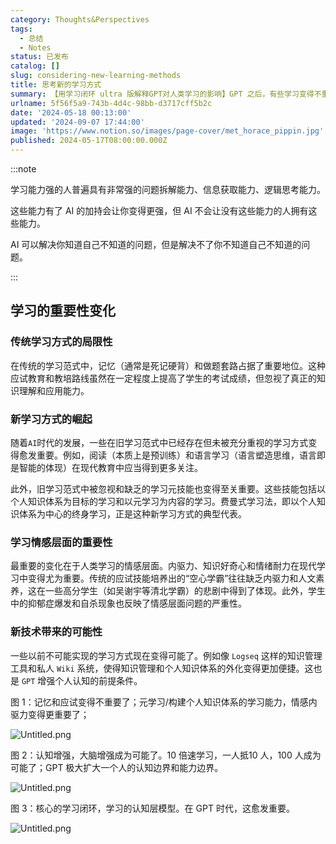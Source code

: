 ```yaml
---
category: Thoughts&Perspectives
tags:
  - 总结
  - Notes
status: 已发布
catalog: []
slug: considering-new-learning-methods
title: 思考新的学习方式
summary: 【用学习闭环 ultra 版解释GPT对人类学习的影响】GPT 之后，有些学习变得不重要了，有些学习变得更重要了，有些学习从不可能变成可能了。
urlname: 5f56f5a9-743b-4d4c-98bb-d3717cff5b2c
date: '2024-05-18 00:13:00'
updated: '2024-09-07 17:44:00'
image: 'https://www.notion.so/images/page-cover/met_horace_pippin.jpg'
published: 2024-05-17T08:00:00.000Z
---
```


:::note


学习能力强的人普遍具有非常强的问题拆解能力、信息获取能力、逻辑思考能力。


这些能力有了 AI 的加持会让你变得更强，但 AI 不会让没有这些能力的人拥有这些能力。


AI 可以解决你知道自己不知道的问题，但是解决不了你不知道自己不知道的问题。


:::


## 学习的重要性变化


### 传统学习方式的局限性


在传统的学习范式中，记忆（通常是死记硬背）和做题套路占据了重要地位。这种应试教育和教培路线虽然在一定程度上提高了学生的考试成绩，但忽视了真正的知识理解和应用能力。


### 新学习方式的崛起


随着`AI`时代的发展，一些在旧学习范式中已经存在但未被充分重视的学习方式变得愈发重要。例如，阅读（本质上是预训练）和语言学习（语言塑造思维，语言即是智能的体现）在现代教育中应当得到更多关注。


此外，旧学习范式中被忽视和缺乏的学习元技能也变得至关重要。这些技能包括以个人知识体系为目标的学习和以元学习为内容的学习。费曼式学习法，即以个人知识体系为中心的终身学习，正是这种新学习方式的典型代表。


### 学习情感层面的重要性


最重要的变化在于人类学习的情感层面。内驱力、知识好奇心和情绪耐力在现代学习中变得尤为重要。传统的应试技能培养出的“空心学霸”往往缺乏内驱力和人文素养，这在一些高分学生（如吴谢宇等清北学霸）的悲剧中得到了体现。此外，学生中的抑郁症爆发和自杀现象也反映了情感层面问题的严重性。


### 新技术带来的可能性


一些以前不可能实现的学习方式现在变得可能了。例如像 `Logseq` 这样的知识管理工具和私人 `Wiki` 系统，使得知识管理和个人知识体系的外化变得更加便捷。这也是 `GPT` 增强个人认知的前提条件。


图 1：记忆和应试变得不重要了；元学习/构建个人知识体系的学习能力，情感内驱力变得更重要了；


![Untitled.png](https://prod-files-secure.s3.us-west-2.amazonaws.com/5d24fe63-e567-4804-86f9-9fdc62e13082/a8319b77-00b3-43d9-9f99-e58187f20cfe/Untitled.png?X-Amz-Algorithm=AWS4-HMAC-SHA256&X-Amz-Content-Sha256=UNSIGNED-PAYLOAD&X-Amz-Credential=ASIAZI2LB466ZT6GXM35%2F20250329%2Fus-west-2%2Fs3%2Faws4_request&X-Amz-Date=20250329T213201Z&X-Amz-Expires=3600&X-Amz-Security-Token=IQoJb3JpZ2luX2VjEBUaCXVzLXdlc3QtMiJIMEYCIQCblv0j2iMg%2FZtFibm%2B0D8yRF%2FUVH%2BJncNN%2F%2BMzbSD7EgIhAJ09HZDyoz9kSaYzbmV4esoyO5NlXpK9DddmJ%2FZtyI%2B2Kv8DCH4QABoMNjM3NDIzMTgzODA1IgzkE9iG7vbbGImsM3kq3AOvFmKalGJ1IYjD5FNB89U31M%2FlrkiSVni75JwbL%2BCbG%2BvTCPzKwfgaHz%2FPafz3F0H9qN5WEIcwZ1HtuJn%2BafCb00cexlfw6HwQ%2FyPSUkg4YEJXi9ac8VVQy%2FZokTbUXguJ%2FznLb%2F6CXayjPZdBFYF1IAzoEYoEITDJGzgfsdcG6Jctr6j42UBSHY7VDcPBOzI6QidOuQ3ewd1Q3W1mEVZkhXvR%2F6J%2BMdbk4TOeENKtTHWgIWGW9UaIKLBWVhrbk%2FE3r5kH2CbwZzswx39Xmlo7%2BWNxJS8Y8mppIOcV4mrCtpfAVweGmPKDjYvVjmCcfTtDdQG%2FHg4Yry0s7C5OROShhPZGj1BD8wxctVTLbvUtGxZe0Jwz7DWmDzcsyybWByQBR024wrEozmPUprzJ6ss%2FiImX3Cn%2FNWH2gxa0iUdAKXa46RR4Wuh%2Bo11QTa0td5Didw51Cb820aeqEQNk8CcJd%2FrV%2B9S3Gz75zcq7f4BVbMX%2Fr4jEi31sPLPrIU8LG7sUBRrKaQIJjyESFpbG%2BYSKpeqJaEF%2FvnPMwep2Rqvd2o6ANGus%2BB3%2BmBsgWxRR1CN0U5w85mnw5tzcnE7u0Y5UFvZzMZsZ9ONtCQ73cQDCdodVtdPG1mMOb5nEEDDZwKG%2FBjqkAZlbdbqqm%2BGjQyF7GkP%2Fj3ciw78pUJ8Oy2%2B0131QdO5JjErNL4VmOmlIXXrUidGvKkj1VpGGsjVAVGwqR7PaY%2FJ0rpXeCaOHzQCL1jd1G4JEK3oleEk8RuIHrRo%2FwnxT21divNuBWQpNljizUim1O2iX%2FP245Ed3VOwzrOGVzMZbtWcirnjVO0koHVjpqTvjAMfifaYhRDwpq7D%2B7Olifp7j0fAZ&X-Amz-Signature=1a389b4ee06e260a15cea9d5b3effe9d7c0adc793b9b32137430c8ccd32b7fb2&X-Amz-SignedHeaders=host&x-id=GetObject)


图 2：认知增强，大脑增强成为可能了。10 倍速学习，一人抵10 人，100 人成为可能了；GPT 极大扩大一个人的认知边界和能力边界。


![Untitled.png](https://prod-files-secure.s3.us-west-2.amazonaws.com/5d24fe63-e567-4804-86f9-9fdc62e13082/e195b372-4d2b-479c-9e75-1be4e2c1412e/Untitled.png?X-Amz-Algorithm=AWS4-HMAC-SHA256&X-Amz-Content-Sha256=UNSIGNED-PAYLOAD&X-Amz-Credential=ASIAZI2LB466ZT6GXM35%2F20250329%2Fus-west-2%2Fs3%2Faws4_request&X-Amz-Date=20250329T213201Z&X-Amz-Expires=3600&X-Amz-Security-Token=IQoJb3JpZ2luX2VjEBUaCXVzLXdlc3QtMiJIMEYCIQCblv0j2iMg%2FZtFibm%2B0D8yRF%2FUVH%2BJncNN%2F%2BMzbSD7EgIhAJ09HZDyoz9kSaYzbmV4esoyO5NlXpK9DddmJ%2FZtyI%2B2Kv8DCH4QABoMNjM3NDIzMTgzODA1IgzkE9iG7vbbGImsM3kq3AOvFmKalGJ1IYjD5FNB89U31M%2FlrkiSVni75JwbL%2BCbG%2BvTCPzKwfgaHz%2FPafz3F0H9qN5WEIcwZ1HtuJn%2BafCb00cexlfw6HwQ%2FyPSUkg4YEJXi9ac8VVQy%2FZokTbUXguJ%2FznLb%2F6CXayjPZdBFYF1IAzoEYoEITDJGzgfsdcG6Jctr6j42UBSHY7VDcPBOzI6QidOuQ3ewd1Q3W1mEVZkhXvR%2F6J%2BMdbk4TOeENKtTHWgIWGW9UaIKLBWVhrbk%2FE3r5kH2CbwZzswx39Xmlo7%2BWNxJS8Y8mppIOcV4mrCtpfAVweGmPKDjYvVjmCcfTtDdQG%2FHg4Yry0s7C5OROShhPZGj1BD8wxctVTLbvUtGxZe0Jwz7DWmDzcsyybWByQBR024wrEozmPUprzJ6ss%2FiImX3Cn%2FNWH2gxa0iUdAKXa46RR4Wuh%2Bo11QTa0td5Didw51Cb820aeqEQNk8CcJd%2FrV%2B9S3Gz75zcq7f4BVbMX%2Fr4jEi31sPLPrIU8LG7sUBRrKaQIJjyESFpbG%2BYSKpeqJaEF%2FvnPMwep2Rqvd2o6ANGus%2BB3%2BmBsgWxRR1CN0U5w85mnw5tzcnE7u0Y5UFvZzMZsZ9ONtCQ73cQDCdodVtdPG1mMOb5nEEDDZwKG%2FBjqkAZlbdbqqm%2BGjQyF7GkP%2Fj3ciw78pUJ8Oy2%2B0131QdO5JjErNL4VmOmlIXXrUidGvKkj1VpGGsjVAVGwqR7PaY%2FJ0rpXeCaOHzQCL1jd1G4JEK3oleEk8RuIHrRo%2FwnxT21divNuBWQpNljizUim1O2iX%2FP245Ed3VOwzrOGVzMZbtWcirnjVO0koHVjpqTvjAMfifaYhRDwpq7D%2B7Olifp7j0fAZ&X-Amz-Signature=acb1518ffe8f17d5929d369f5abf5f2cab5026251c4c4c04af50816dc096279f&X-Amz-SignedHeaders=host&x-id=GetObject)


图 3：核心的学习闭环，学习的认知层模型。在 GPT 时代，这愈发重要。


![Untitled.png](https://prod-files-secure.s3.us-west-2.amazonaws.com/5d24fe63-e567-4804-86f9-9fdc62e13082/57f2a38d-97b9-407e-baa1-8fecb8348e87/Untitled.png?X-Amz-Algorithm=AWS4-HMAC-SHA256&X-Amz-Content-Sha256=UNSIGNED-PAYLOAD&X-Amz-Credential=ASIAZI2LB466ZT6GXM35%2F20250329%2Fus-west-2%2Fs3%2Faws4_request&X-Amz-Date=20250329T213201Z&X-Amz-Expires=3600&X-Amz-Security-Token=IQoJb3JpZ2luX2VjEBUaCXVzLXdlc3QtMiJIMEYCIQCblv0j2iMg%2FZtFibm%2B0D8yRF%2FUVH%2BJncNN%2F%2BMzbSD7EgIhAJ09HZDyoz9kSaYzbmV4esoyO5NlXpK9DddmJ%2FZtyI%2B2Kv8DCH4QABoMNjM3NDIzMTgzODA1IgzkE9iG7vbbGImsM3kq3AOvFmKalGJ1IYjD5FNB89U31M%2FlrkiSVni75JwbL%2BCbG%2BvTCPzKwfgaHz%2FPafz3F0H9qN5WEIcwZ1HtuJn%2BafCb00cexlfw6HwQ%2FyPSUkg4YEJXi9ac8VVQy%2FZokTbUXguJ%2FznLb%2F6CXayjPZdBFYF1IAzoEYoEITDJGzgfsdcG6Jctr6j42UBSHY7VDcPBOzI6QidOuQ3ewd1Q3W1mEVZkhXvR%2F6J%2BMdbk4TOeENKtTHWgIWGW9UaIKLBWVhrbk%2FE3r5kH2CbwZzswx39Xmlo7%2BWNxJS8Y8mppIOcV4mrCtpfAVweGmPKDjYvVjmCcfTtDdQG%2FHg4Yry0s7C5OROShhPZGj1BD8wxctVTLbvUtGxZe0Jwz7DWmDzcsyybWByQBR024wrEozmPUprzJ6ss%2FiImX3Cn%2FNWH2gxa0iUdAKXa46RR4Wuh%2Bo11QTa0td5Didw51Cb820aeqEQNk8CcJd%2FrV%2B9S3Gz75zcq7f4BVbMX%2Fr4jEi31sPLPrIU8LG7sUBRrKaQIJjyESFpbG%2BYSKpeqJaEF%2FvnPMwep2Rqvd2o6ANGus%2BB3%2BmBsgWxRR1CN0U5w85mnw5tzcnE7u0Y5UFvZzMZsZ9ONtCQ73cQDCdodVtdPG1mMOb5nEEDDZwKG%2FBjqkAZlbdbqqm%2BGjQyF7GkP%2Fj3ciw78pUJ8Oy2%2B0131QdO5JjErNL4VmOmlIXXrUidGvKkj1VpGGsjVAVGwqR7PaY%2FJ0rpXeCaOHzQCL1jd1G4JEK3oleEk8RuIHrRo%2FwnxT21divNuBWQpNljizUim1O2iX%2FP245Ed3VOwzrOGVzMZbtWcirnjVO0koHVjpqTvjAMfifaYhRDwpq7D%2B7Olifp7j0fAZ&X-Amz-Signature=b4cce9c875ac02fe703a8c35fc1a770a2dd327c6e57015015d5e089293a9a420&X-Amz-SignedHeaders=host&x-id=GetObject)

